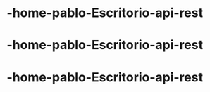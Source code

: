 # -home-pablo-Escritorio-api-rest
# -home-pablo-Escritorio-api-rest
# -home-pablo-Escritorio-api-rest
